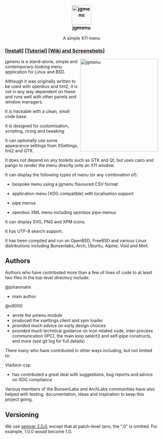 <h3 align="center"><img src="https://i.imgur.com/l8uaBVi.png" alt="jgmenu" height="64px"><br />jgmenu </h3>
<p align="center">A simple X11 menu</p>

### \[[Install](INSTALL.md)\] \[[Tutorial](docs/manual/jgmenututorial.7.md)\] \[[Wiki and Screenshots](https://github.com/johanmalm/jgmenu/wiki)\] </h3>

<img src="https://i.imgur.com/O3E84L3.png" alt="jgmenu" align="right" height="305px" width="256px">

jgmenu is a stand-alone, simple and contemporary-looking menu application for Linux and BSD.

Although it was originally written to be used with openbox and tint2, it is not in any way dependent on these and runs well with other panels and window managers.

It is hackable with a clean, small code base.

It is designed for customisation, scripting, ricing and tweaking

It can optionally use some appearance settings from XSettings, tint2 and GTK.

It does not depend on any toolkits such as GTK and Qt, but uses cairo and pango to render the menu directly onto an X11 window.

It can display the following types of menu (or any combination of):

- bespoke menu using a jgmenu flavoured CSV format

- application menu (XDG compatible) with localisation support

- pipe menus

- openbox XML menu including openbox pipe-menus

It can display SVG, PNG and XPM icons.

It has UTF-8 search support.

It has been compiled and run on OpenBSD, FreeBSD and various Linux distributions including Bunsenlabs, Arch, Ubuntu, Alpine, Void and Mint.

Authors
-------

Authors who have contributed more than a few of lines of code to at least two files in the top-level directory include:

@johanmalm
  - main author

@o9000
  - wrote the pmenu module
  - produced the xsettings client and xpm loader
  - provided much advice on early design choices
  - provided much technical guidance on icon related code, inter-process communication (IPC), the main loop select() and self-pipe constructs, and more (see git log for full details)

There many who have contributed in other ways including, but not limited to:

Vladimir-csp

  - has contributed a great deal with suggestions, bug reports and advice on XDG compliance

Various members of the BunsenLabs and ArchLabs communities have also helped with testing, documentation, ideas and inspiration to keep this project going.

Versioning
----------

We use [semver 2.0.0](http://www.semver.org), except that at patch-level zero, the ".0" is omitted. For example, 1.0.0 would become 1.0.


